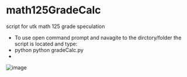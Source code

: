 # math125GradeCalc
script for utk math 125 grade speculation
- To use open command prompt and navagite to the dirctory/folder the script is located and type:
- python python gradeCalc.py
- 
![image](https://user-images.githubusercontent.com/66324329/165672390-fd16dd9e-8070-4656-bfc5-fa6f964a03fa.png)
